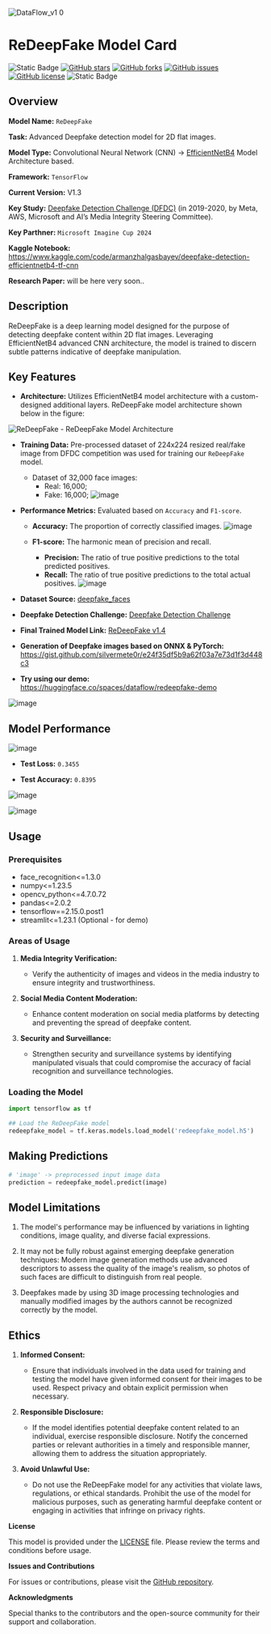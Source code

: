 ![DataFlow_v1 0](https://github.com/silvermete0r/redeepfake-demo-app/assets/108217670/3f6d3b6e-fa65-4cc1-b703-383bbe063599)

# ReDeepFake Model Card

![Static Badge](https://img.shields.io/badge/tensorflow-black?style=flat&logo=tensorflow) 
[![GitHub stars](https://img.shields.io/github/stars/silvermete0r/redeepfake-demo-app.svg?style=flat&logo=github&colorB=yellow)](https://github.com/silvermete0r/redeepfake-demo-app/stargazers/)
[![GitHub forks](https://img.shields.io/github/forks/silvermete0r/redeepfake-demo-app.svg?style=flat&logo=github&colorB=blue)](https://github.com/silvermete0r/redeepfake-demo-app/network/)
[![GitHub issues](https://img.shields.io/github/issues/silvermete0r/redeepfake-demo-app.svg?style=flat&logo=github)](https://github.com/silvermete0r/redeepfake-demo-app/issues)
[![GitHub license](https://img.shields.io/github/license/silvermete0r/redeepfake-demo-app.svg?style=flat&logo=github&colorB=green)](https://github.com/silvermete0r/redeepfake-demo-app/blob/master/LICENSE)
![Static Badge](https://img.shields.io/badge/Powered%20by-Dataflow-lime?style=plastic)

## Overview

**Model Name:** `ReDeepFake`

**Task:** Advanced Deepfake detection model for 2D flat images.

**Model Type:** Convolutional Neural Network (CNN) -> [EfficientNetB4](https://www.tensorflow.org/api_docs/python/tf/keras/applications/efficientnet) Model Architecture based.

**Framework:** `TensorFlow`

**Current Version:** V1.3

**Key Study:** [Deepfake Detection Challenge (DFDC)](https://www.kaggle.com/competitions/deepfake-detection-challenge) (in 2019-2020, by Meta, AWS, Microsoft and AI’s Media Integrity Steering Committee).

**Key Parthner:** `Microsoft Imagine Cup 2024`

**Kaggle Notebook:** https://www.kaggle.com/code/armanzhalgasbayev/deepfake-detection-efficientnetb4-tf-cnn

**Research Paper:** will be here very soon..

## Description

ReDeepFake is a deep learning model designed for the purpose of detecting deepfake content within 2D flat images. Leveraging EfficientNetB4 advanced CNN architecture, the model is trained to discern subtle patterns indicative of deepfake manipulation.

## Key Features

- **Architecture:** Utilizes EfficientNetB4 model architecture with a custom-designed additional layers. ReDeepFake model architecture shown below in the figure:

![ReDeepFake - ReDeepFake Model Architecture](https://github.com/silvermete0r/redeepfake-demo-app/assets/108217670/df7e1ba4-2da7-4b78-bde2-c031ba52e173)

- **Training Data:** Pre-processed dataset of 224x224 resized real/fake image from DFDC competition was used for training our `ReDeepFake` model.
  - Dataset of 32,000 face images:
    - Real: 16,000;
    - Fake: 16,000;
![image](https://github.com/silvermete0r/redeepfake-demo-app/assets/108217670/f50b2107-78fd-4458-9c4d-8f23fc9056d0)

- **Performance Metrics:** Evaluated based on `Accuracy` and `F1-score`.
  - **Accuracy:** The proportion of correctly classified images.
![image](https://github.com/silvermete0r/redeepfake-demo-app/assets/108217670/79798e97-2261-421d-a512-e888c2401fec)

  - **F1-score:** The harmonic mean of precision and recall.
    - **Precision:** The ratio of true positive predictions to the total predicted positives.
    - **Recall:** The ratio of true positive predictions to the total actual positives.
![image](https://github.com/silvermete0r/redeepfake-demo-app/assets/108217670/327d5060-fb80-4c66-a3c5-f9b94e601386)


- **Dataset Source:** [deepfake_faces](https://www.kaggle.com/datasets/dagnelies/deepfake-faces)

- **Deepfake Detection Challenge:** [Deepfake Detection Challenge](https://www.kaggle.com/competitions/deepfake-detection-challenge)

- **Final Trained Model Link:** [ReDeepFake v1.4](https://www.kaggle.com/models/armanzhalgasbayev/redeepfake)

- **Generation of Deepfake images based on ONNX & PyTorch:** https://gist.github.com/silvermete0r/e24f35df5b9a62f03a7e73d1f3d448c3

- **Try using our demo:** https://huggingface.co/spaces/dataflow/redeepfake-demo

![image](https://github.com/silvermete0r/redeepfake-demo-app/assets/108217670/3dd74781-9d0b-42fd-ab6e-eb3ce2063769)

## Model Performance

![image](https://github.com/silvermete0r/redeepfake-demo-app/assets/108217670/41828903-faa5-4b37-b9bf-e0dbee3a2111)

* **Test Loss:** `0.3455`

* **Test Accuracy:** `0.8395`

![image](https://github.com/silvermete0r/redeepfake-demo-app/assets/108217670/41b239da-3a0c-451e-9591-368c03e4216b)

![image](https://github.com/silvermete0r/redeepfake-demo-app/assets/108217670/0de39a30-6a19-45db-bb86-e8865a37cb3d)


## Usage

### Prerequisites

* face_recognition<=1.3.0
* numpy<=1.23.5
* opencv_python<=4.7.0.72
* pandas<=2.0.2
* tensorflow==2.15.0.post1
* streamlit<=1.23.1 (Optional - for demo)

### Areas of Usage

1. **Media Integrity Verification:**
   - Verify the authenticity of images and videos in the media industry to ensure integrity and trustworthiness.

2. **Social Media Content Moderation:**
   - Enhance content moderation on social media platforms by detecting and preventing the spread of deepfake content.

3. **Security and Surveillance:**
   - Strengthen security and surveillance systems by identifying manipulated visuals that could compromise the accuracy of facial recognition and surveillance technologies.
   

### Loading the Model

```python
import tensorflow as tf

## Load the ReDeepFake model
redeepfake_model = tf.keras.models.load_model('redeepfake_model.h5')
```

## Making Predictions

```python
# 'image' -> preprocessed input image data
prediction = redeepfake_model.predict(image)
```

## Model Limitations

1. The model's performance may be influenced by variations in lighting conditions, image quality, and diverse facial expressions.

2. It may not be fully robust against emerging deepfake generation techniques: Modern image generation methods use advanced descriptors to assess the quality of the image's realism, so photos of such faces are difficult to distinguish from real people. 

3. Deepfakes made by using 3D image processing technologies and manually modified images by the authors cannot be recognized correctly by the model.

## Ethics

1. **Informed Consent:**
   - Ensure that individuals involved in the data used for training and testing the model have given informed consent for their images to be used. Respect privacy and obtain explicit permission when necessary.

2. **Responsible Disclosure:**
   - If the model identifies potential deepfake content related to an individual, exercise responsible disclosure. Notify the concerned parties or relevant authorities in a timely and responsible manner, allowing them to address the situation appropriately.

3. **Avoid Unlawful Use:**
   - Do not use the ReDeepFake model for any activities that violate laws, regulations, or ethical standards. Prohibit the use of the model for malicious purposes, such as generating harmful deepfake content or engaging in activities that infringe on privacy rights.

**License**

This model is provided under the [LICENSE](LICENSE) file. Please review the terms and conditions before usage.

**Issues and Contributions**

For issues or contributions, please visit the [GitHub repository](https://github.com/silvermete0r/redeepfake-demo-app).

**Acknowledgments**

Special thanks to the contributors and the open-source community for their support and collaboration.

